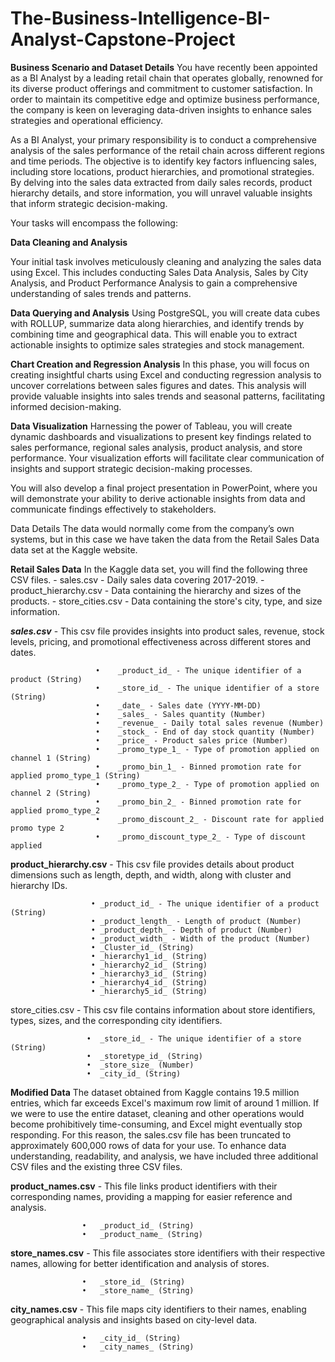 # The-Business-Intelligence-BI-Analyst-Capstone-Project
**Business Scenario and Dataset Details**
You have recently been appointed as a BI Analyst by a leading retail chain that operates globally, renowned for its diverse product offerings and commitment to customer satisfaction. In order to maintain its competitive edge and optimize business performance, the company is keen on leveraging data-driven insights to enhance sales strategies and operational efficiency.

As a BI Analyst, your primary responsibility is to conduct a comprehensive analysis of the sales performance of the retail chain across different regions and time periods. The objective is to identify key factors influencing sales, including store locations, product hierarchies, and promotional strategies. By delving into the sales data extracted from daily sales records, product hierarchy details, and store information, you will unravel valuable insights that inform strategic decision-making.

Your tasks will encompass the following:

**Data Cleaning and Analysis**

Your initial task involves meticulously cleaning and analyzing the sales data using Excel. This includes conducting Sales Data Analysis, Sales by City Analysis, and Product Performance Analysis to gain a comprehensive understanding of sales trends and patterns.

**Data Querying and Analysis**
Using PostgreSQL, you will create data cubes with ROLLUP, summarize data along hierarchies, and identify trends by combining time and geographical data. This will enable you to extract actionable insights to optimize sales strategies and stock management.

**Chart Creation and Regression Analysis**
In this phase, you will focus on creating insightful charts using Excel and conducting regression analysis to uncover correlations between sales figures and dates. This analysis will provide valuable insights into sales trends and seasonal patterns, facilitating informed decision-making.

**Data Visualization**
Harnessing the power of Tableau, you will create dynamic dashboards and visualizations to present key findings related to sales performance, regional sales analysis, product analysis, and store performance. Your visualization efforts will facilitate clear communication of insights and support strategic decision-making processes.

You will also develop a final project presentation in PowerPoint, where you will demonstrate your ability to derive actionable insights from data and communicate findings effectively to stakeholders.

Data Details
The data would normally come from the company’s own systems, but in this case we have taken the data from the Retail Sales Data data set at the Kaggle website.

**Retail Sales Data**
In the Kaggle data set, you will find the following three CSV files. - sales.csv - Daily sales data covering 2017-2019. - product_hierarchy.csv - Data containing the hierarchy and sizes of the products. - store_cities.csv - Data containing the store's city, type, and size information.

**_sales.csv_** - This csv file provides insights into product sales, revenue, stock levels, pricing, and promotional effectiveness across different stores and dates.

                       •	_product_id_ - The unique identifier of a product (String)
                       •	_store_id_ - The unique identifier of a store (String)
                       •	_date_ - Sales date (YYYY-MM-DD)
                       •	_sales_ - Sales quantity (Number)
                       •	_revenue_ - Daily total sales revenue (Number)
                       •	_stock_ - End of day stock quantity (Number)
                       •	_price_ - Product sales price (Number)
                       •	_promo_type_1_ - Type of promotion applied on channel 1 (String)
                       •	_promo_bin_1_ - Binned promotion rate for applied promo_type_1 (String)
                       •	_promo_type_2_ - Type of promotion applied on channel 2 (String)
                       •	_promo_bin_2_ - Binned promotion rate for applied promo_type_2
                       •	_promo_discount_2_ - Discount rate for applied promo type 2
                       •	_promo_discount_type_2_ - Type of discount applied
  
**product_hierarchy.csv** - This csv file provides details about product dimensions such as length, depth, and width, along with cluster and hierarchy IDs.

                      •	_product_id_ - The unique identifier of a product (String)
                      •	_product_length_ - Length of product (Number)
                      •	_product_depth_ - Depth of product (Number)
                      •	_product_width_ - Width of the product (Number)
                      •	_Cluster_id_ (String)
                      •	_hierarchy1_id_ (String)
                      •	_hierarchy2_id_ (String)
                      •	_hierarchy3_id_ (String)
                      •	_hierarchy4_id_ (String)
                      •	_hierarchy5_id_ (String)
  
store_cities.csv - This csv file contains information about store identifiers, types, sizes, and the corresponding city identifiers.

                     •	_store_id_ - The unique identifier of a store (String)
                     •	_storetype_id_ (String)
                     •	_store_size_ (Number)
                     •	_city_id_ (String)
  
**Modified Data**
The dataset obtained from Kaggle contains 19.5 million entries, which far exceeds Excel's maximum row limit of around 1 million. If we were to use the entire dataset, cleaning and other operations would become prohibitively time-consuming, and Excel might eventually stop responding. For this reason, the sales.csv file has been truncated to approximately 600,000 rows of data for your use.
To enhance data understanding, readability, and analysis, we have included three additional CSV files and the existing three CSV files.

**product_names.csv** - This file links product identifiers with their corresponding names, providing a mapping for easier reference and analysis.

                    •	_product_id_ (String)
                    •	_product_name_ (String)
  
**store_names.csv** - This file associates store identifiers with their respective names, allowing for better identification and analysis of stores.

                    •	_store_id_ (String)
                    •	_store_name_ (String)
  
**city_names.csv** - This file maps city identifiers to their names, enabling geographical analysis and insights based on city-level data.

                    •	_city_id_ (String)
                    •	_city_names_ (String)
  


